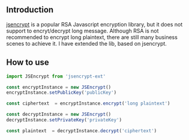## Introduction
[jsencrypt](https://www.npmjs.com/package/jsencrypt) is a popular RSA Javascript encryption library, but it does not support to encryt/decrypt long message. Although RSA is not recommended to encrypt long plaintext, there are still many business scenes to achieve it. I have extended the lib, based on jsencrypt.

## How to use
```js
import JSEncrypt from 'jsencrypt-ext'

const encryptInstance = new JSEncrypt()
encryptInstance.setPublicKey('publicKey')

const ciphertext  = encryptInstance.encrypt('long plaintext')

const decryptInstance = new JSEncrypt()
decryptInstance.setPrivateKey('privateKey')

const plaintext  = decryptInstance.decrypt('ciphertext')
```